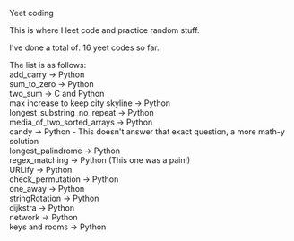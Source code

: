 Yeet coding

This is where I leet code and practice random stuff.

I've done a total of: 16 yeet codes so far.

The list is as follows:\
add_carry -> Python \
sum_to_zero -> Python \
two_sum -> C and Python\
max increase to keep city skyline -> Python\
longest_substring_no_repeat -> Python\
media_of_two_sorted_arrays -> Python\
candy -> Python - This doesn't answer that exact question, a more math-y solution \
longest_palindrome -> Python\
regex_matching -> Python (This one was a pain!) \
URLify -> Python \
check_permutation -> Python \
one_away -> Python \
stringRotation -> Python \
dijkstra -> Python \
network -> Python \
keys and rooms -> Python




